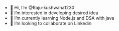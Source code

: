 - 👋 Hi, I’m @Raju-kushwaha1230
- 👀 I’m interested in developing desired idea 
- 🌱 I’m currently learning Node.js and DSA with java
- 💞️ I’m looking to collaborate on Linkedin 

<!---
Raju-kushwaha1230/Raju-kushwaha1230 is a ✨ special ✨ repository because its `README.md` (this file) appears on your GitHub profile.
You can click the Preview link to take a look at your changes.
--->

